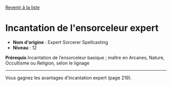 [Revenir à la liste](..)

# Incantation de l'ensorceleur expert

 * **Nom d'origine** : Expert Sorcerer Spellcasting
 * **Niveau** : 12


<p><strong>Prérequis</strong> Incantation de l’ensorceleur basique ; maître en Arcanes, Nature, Occultisme ou Religion, selon le lignage</p>
<hr>
<p>Vous gagnez les avantages d’incantation expert (page 219).</p>